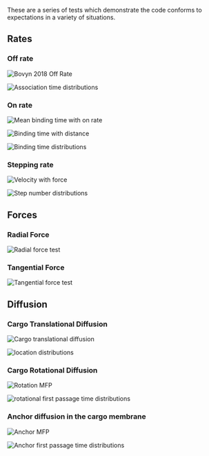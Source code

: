 These are a series of tests which demonstrate the code conforms to expectations
in a variety of situations.

## Rates

### Off rate

![Bovyn 2018 Off Rate](off_rate/Bovyn2018%20off%20rate/association%20time%20vs%20force.png)

![Association time distributions](off_rate/Bovyn2018%20off%20rate/association%20time%20distributions.png)

### On rate

![Mean binding time with on rate](on_rate/sweep%20on%20rate/mean%20binding%20time%20with%20on%20rate.png)

![Binding time with distance](on_rate/with%20distance/mean%20binding%20time%20with%20anchor-MT%20distance.png)

![Binding time distributions](on_rate/sweep%20on%20rate/binding%20time%20distributions.png)

### Stepping rate

![Velocity with force](stepping_rate/mean%20velocity%20vs%20force.png)

![Step number distributions](stepping_rate/distributions%20of%20numbers%20of%20steps.png)

## Forces

### Radial Force

![Radial force test](forces/radial%20motor%20-%20external%20force/position%20vs%20time.png)

### Tangential Force

![Tangential force test](forces/tangential%20motor%20-%20external%20torque/free/rotational%20velocity%20vs%20time.png)

## Diffusion

### Cargo Translational Diffusion

![Cargo translational diffusion](cargo_diffusion/translation/MSD-t.png)

![location distributions](cargo_diffusion/translation/location%20distributions.png)

### Cargo Rotational Diffusion

![Rotation MFP](cargo_diffusion/rotation/bead/Mean%20First%20Passage%20time%20with%20elevation.png)

![rotational first passage time distributions](cargo_diffusion/rotation/bead/First%20passage%20time%20distributions.png)

### Anchor diffusion in the cargo membrane

![Anchor MFP](motor_diffusion/Mean%20First%20Passage%20Time%20with%20Elevation.png)

![Anchor first passage time distributions](motor_diffusion/First%20Passage%20Time%20Distributions.png)
